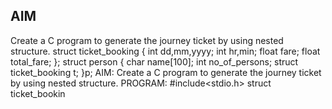 ## AIM
Create a C program to generate the journey ticket by using 
nested structure.
struct ticket_booking
{
 int dd,mm,yyyy;
 int hr,min;
 float fare;
 float total_fare;
};
struct person
{
 char name[100];
 int no_of_persons;
 struct ticket_booking t;
}p;
AIM: 
Create a C program to generate the journey ticket by 
using nested structure.
PROGRAM:
#include<stdio.h>
struct ticket_bookin
